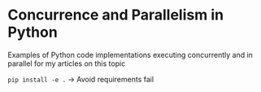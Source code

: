 # Concurrence and Parallelism in Python

Examples of Python code implementations executing concurrently and in parallel for my articles on this topic

`pip install -e .` -> Avoid requirements fail
